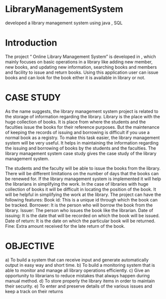 # LibraryManagementSystem
developed a library management system using java , SQL

# Introduction

The project “ Online Library Management System” is developed
in , which mainly focuses on basic operations in a library like
adding new member, new books, and updating new
information, searching books and members and facility to issue
and return books. Using this application user can issue books
and can look for the book either it is available in library or not.

# CASE STUDY

As the name suggests, the library management system project is
related to the storage of information regarding the library. Library is
the place with the huge collection of books. It is place from where the
students and the faculties issue the books for their reference
purposes. But the maintenance of keeping the records of issuing and
borrowing is difficult if you use a normal book as a registry. To make
this task easier, the library management system will be very useful. It
helps in maintaining the information regarding the issuing and
borrowing of books by the students and the faculties. The library
management system case study gives the case study of the library
management system.

The students and the faculty will be able to issue the books from the library.
There will be different limitations on the number of days that the books can
be renewed for. If the library management system is implemented it will help
the librarians in simplifying the work. In the case of libraries with huge
collection of books it will be difficult in locating the position of the book. It
will be helpful in simplifying the work at the library. The project can have the
following features:
Book id: This is a unique id through which the book can be tracked.
Borrower: It is the person who will borrow the book from the library.
Issuer: The person who issues the book like the librarian.
Date of issuing: It is the date that will be recorded on which the book will
be issued.
Date of return: It is the date on which the particular book will be returned.
Fine: Extra amount received for the late return of the book.

# OBJECTIVE

a) To build a system that can receive input and generate automatically
output in easy way and short time.
b) To build a monitoring system that is able to monitor and manage all
library operations efficiently.
c) Give an opportunity to librarians to reduce mistakes that always happen
during manual method.
d) To store properly the library items in order to maintain their security.
e) To enter and preserve details of the various issues and keep a track on
their returns
